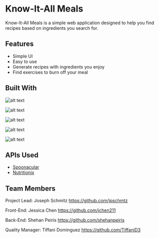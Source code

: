 Know-It-All Meals
==============
Know-It-All Meals is a simple web application designed to help you find recipes based on ingredients you search for. 

Features
-----------
* Simple UI
* Easy to use
* Generate recipes with ingredients you enjoy 
* Find exercises to burn off your meal


Built With
------------
![alt text](https://cdn.rawgit.com/jpschmtz/EssentialFoodGroup/master/assets/images/html5.png "HTML5 logo")

![alt text](https://cdn.rawgit.com/jpschmtz/EssentialFoodGroup/master/assets/images/css3.png "CSS3 logo")

![alt text](https://cdn.rawgit.com/jpschmtz/EssentialFoodGroup/master/assets/images/javascript.png "Javascript logo")

![alt text](https://cdn.rawgit.com/jpschmtz/EssentialFoodGroup/master/assets/images/jquery_logo.png "Jquery logo")

![alt text](https://cdn.rawgit.com/jpschmtz/EssentialFoodGroup/master/assets/images/firebase.png "Firebase logo")

APIs Used
---------
* [Spoonacular](https://spoonacular.com/food-api)
* [Nutritionix](https://www.nutritionix.com/business/api)

Team Members
------------------
Project Lead: Joseph Schmitz <https://github.com/jpschmtz>

Front-End: Jessica Chen <https://github.com/jchen211>

Back-End: Shehan Peiris <https://github.com/shehanpeiris>

Quality Manager: Tiffani Dominguez <https://github.com/TiffaniD3>

